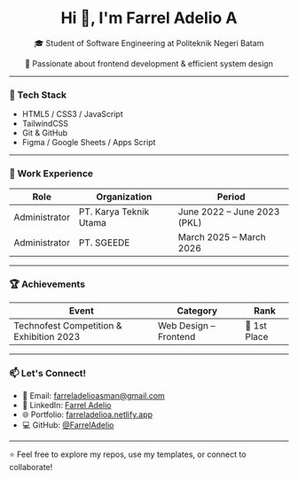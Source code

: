 <h1 align="center">Hi 👋, I'm Farrel Adelio A</h1>
<p align="center">🎓 Student of Software Engineering at Politeknik Negeri Batam</p>
<p align="center">🧠 Passionate about frontend development & efficient system design</p>

---

### 🧰 Tech Stack
- HTML5 / CSS3 / JavaScript
- TailwindCSS
- Git & GitHub
- Figma / Google Sheets / Apps Script

---

### 💼 Work Experience

| Role           | Organization              | Period                      |
|----------------|---------------------------|-----------------------------|
| Administrator  | PT. Karya Teknik Utama    | June 2022 – June 2023 (PKL) |
| Administrator  | PT. SGEEDE                | March 2025 – March 2026     |

---

### 🏆 Achievements

| Event                                     | Category                 | Rank         |
|------------------------------------------|--------------------------|--------------|
| Technofest Competition & Exhibition 2023 | Web Design – Frontend    | 🥇 1st Place  |

---

### 📫 Let's Connect!

- 📧 Email: farreladelioasman@gmail.com  
- 🔗 LinkedIn: [Farrel Adelio](https://linkedin.com/in/m-farrel-adelio-asman-5493a92a7)  
- 🌐 Portfolio: [farreladelioa.netlify.app](https://farreladelioa.netlify.app)  
- 💻 GitHub: [@FarrelAdelio](https://github.com/FarrelAdelio)

---

⭐ Feel free to explore my repos, use my templates, or connect to collaborate!
